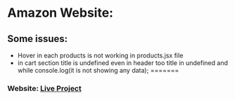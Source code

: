 
# Amazon Website:
## Some issues:

- Hover in each products is not working in products.jsx file
- in cart section title is undefined even in header too title in undefined and while console.log(it is not showing any data);
=======
### Website: [Live Project](https://vercel.com/rahul-singh-s-projects/e-commerce-website-amazon)
